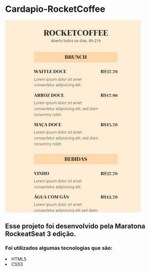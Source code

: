 # Cardapio-RocketCoffee
<img src="./IMG/cardapio.png" alt="" />

<h2>Esse projeto foi desenvolvido pela Maratona RockeatSeat 3 edição.</h2>
<h3> Foi utilizados algumas tecnologias que são:</h3>
<li>HTML5</li>
<li>CSS3</li>